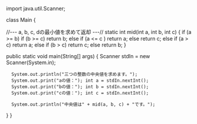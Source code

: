 import java.util.Scanner;

class Main {

   //--- a, b, c, dの最小値を求めて返却 ---//
   static int mid(int a, int b, int c) {
     if (a >= b)
        if (b >= c)
            return b;
        else if (a <= c )
            return a;
        else 
            return c;
     else if (a > c)
        return a;
     else if (b > c)
        return c;
     else
        return b;
   }

   public static void main(String[] args) {
      Scanner stdIn = new Scanner(System.in);

      System.out.println("三つの整数の中央値を求めます。");
      System.out.print("aの値："); int a = stdIn.nextInt();
      System.out.print("bの値："); int b = stdIn.nextInt();
      System.out.print("cの値："); int c = stdIn.nextInt();

      System.out.println("中央値は" + mid(a, b, c) + "です。");
   }
}
